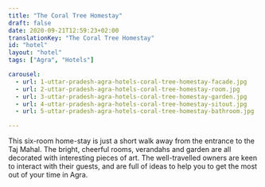 ```yaml
---
title: "The Coral Tree Homestay"
draft: false
date: 2020-09-21T12:59:23+02:00
translationKey: "The Coral Tree Homestay"
id: "hotel"
layout: "hotel"
tags: ["Agra", "Hotels"] 

carousel:
  - url: 1-uttar-pradesh-agra-hotels-coral-tree-homestay-facade.jpg
  - url: 2-uttar-pradesh-agra-hotels-coral-tree-homestay-room.jpg
  - url: 3-uttar-pradesh-agra-hotels-coral-tree-homestay-garden.jpg
  - url: 4-uttar-pradesh-agra-hotels-coral-tree-homestay-sitout.jpg
  - url: 5-uttar-pradesh-agra-hotels-coral-tree-homestay-bathroom.jpg

---
```


This six-room home-stay is just a short walk away from the entrance to the Taj Mahal. The bright, cheerful rooms, verandahs and garden are all decorated with interesting pieces of art. The well-travelled owners are keen to interact with their guests, and are full of ideas to help you to get the most out of your time in Agra.